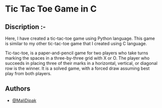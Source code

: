 # Tic Tac Toe Game in C
## Discription :-
Here, I have created a tic-tac-toe game using Python language.
This game is similar to my other tic-tac-toe game that I created using C language.

Tic-tac-toe, is a paper-and-pencil game for two players who take turns marking the spaces in a three-by-three grid with X or O. The player who succeeds in placing three of their marks in a horizontal, vertical, or diagonal row is the winner. It is a solved game, with a forced draw assuming best play from both players.
## Authors

- [@MaliDipak](https://www.github.com/malidipak)

